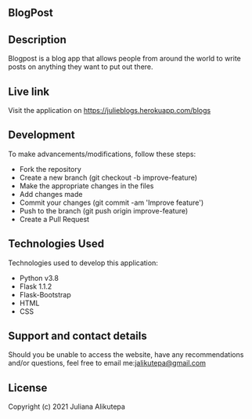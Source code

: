 ## BlogPost
## Description
Blogpost is a blog app that allows people from around the world to write posts on anything they want to put out there.



## Live link
Visit the application on https://julieblogs.herokuapp.com/blogs

## Development
To make advancements/modifications, follow these steps:

* Fork the repository
* Create a new branch (git checkout -b improve-feature)
* Make the appropriate changes in the files
* Add changes made
* Commit your changes (git commit -am 'Improve feature')
* Push to the branch (git push origin improve-feature)
* Create a Pull Request
## Technologies Used
Technologies used to develop this application:

* Python v3.8
* Flask 1.1.2
* Flask-Bootstrap
* HTML
* CSS
## Support and contact details
Should you be unable to access the website, have any recommendations and/or questions, feel free to email me:jalikutepa@gmail.com

## License
Copyright (c) 2021 Juliana Alikutepa